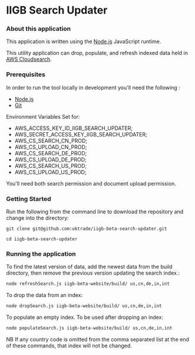 
IIGB Search Updater
=====================

### About this application

This application is written using the [Node.js](https://nodejs.org/en/) JavaScript runtime. 

This utility application can drop, populate, and refresh indexed data held in [AWS Cloudsearch](https://aws.amazon.com/cloudsearch/).

### Prerequisites

In order to run the tool locally in development you'll need the following :

- [Node.js](https://nodejs.org/en/)
- [Git](https://git-scm.com/downloads) 

Environment Variables Set for:

- AWS_ACCESS_KEY_ID_IIGB_SEARCH_UPDATER;
- AWS_SECRET_ACCESS_KEY_IIGB_SEARCH_UPDATER;
- AWS_CS_SEARCH_CN_PROD;
- AWS_CS_UPLOAD_CN_PROD;
- AWS_CS_SEARCH_DE_PROD;
- AWS_CS_UPLOAD_DE_PROD;
- AWS_CS_SEARCH_US_PROD;
- AWS_CS_UPLOAD_US_PROD;


You'll need both search permission and document upload permission.

### Getting Started

Run the following from the command line to download the repository and change into the directory:

```
git clone git@github.com:uktrade/iigb-beta-search-updater.git

cd iigb-beta-search-updater
```

### Running the application


To find the latest version of data, add the newest data from the build directory, then remove the previous version updating the search index.:

```bash
node refreshSearch.js iigb-beta-website/build/ us,cn,de,in,int
```

To drop the data from an index:

```bash
node dropSearch.js iigb-beta-website/build/ us,cn,de,in,int
```

To populate an empty index. To be used after dropping an index:

```bash
node populateSearch.js iigb-beta-website/build/ us,cn,de,in,int
```

NB If any country code is omitted from the comma separated list at the end of these commands, that index will not be changed.

